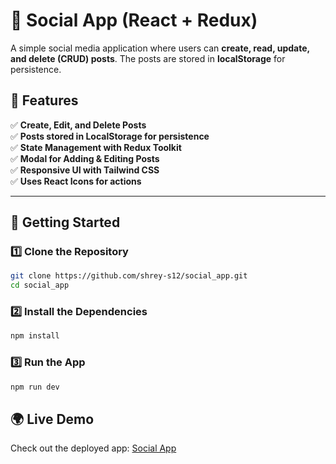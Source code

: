 # 📰 Social App (React + Redux)

A simple social media application where users can **create, read, update, and delete (CRUD) posts**. The posts are stored in **localStorage** for persistence.

## 📌 Features

✅ **Create, Edit, and Delete Posts**  
✅ **Posts stored in LocalStorage for persistence**  
✅ **State Management with Redux Toolkit**  
✅ **Modal for Adding & Editing Posts**  
✅ **Responsive UI with Tailwind CSS**  
✅ **Uses React Icons for actions**  

---

## 🚀 Getting Started

### 1️⃣ Clone the Repository
```bash
git clone https://github.com/shrey-s12/social_app.git
cd social_app
```

### 2️⃣ Install the Dependencies
```bash
npm install
```

### 3️⃣ Run the App
```bash
npm run dev
```

## 🌍 Live Demo
Check out the deployed app: [Social App](https://social-app-brown-one.vercel.app/)
